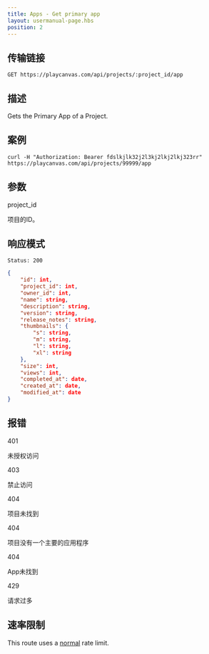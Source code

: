 ```yaml
---
title: Apps - Get primary app
layout: usermanual-page.hbs
position: 2
---
```


## 传输链接

```none
GET https://playcanvas.com/api/projects/:project_id/app
```

## 描述

Gets the Primary App of a Project.

## 案例

```none
curl -H "Authorization: Bearer fdslkjlk32j2l3kj2lkj2lkj323rr" https://playcanvas.com/api/projects/99999/app
```

## 参数

<div class="params">
<div class="parameter"><span class="param">project_id</span><p>项目的ID。</p></div>
</div>

## 响应模式

```none
Status: 200
```

```json
{
    "id": int,
    "project_id": int,
    "owner_id": int,
    "name": string,
    "description": string,
    "version": string,
    "release_notes": string,
    "thumbnails": {
        "s": string,
        "m": string,
        "l": string,
        "xl": string
    },
    "size": int,
    "views": int,
    "completed_at": date,
    "created_at": date,
    "modified_at": date
}
```

## 报错

<div class="params">
<div class="parameter"><span class="param">401</span><p>未授权访问</p></div>
<div class="parameter"><span class="param">403</span><p>禁止访问</p></div>
<div class="parameter"><span class="param">404</span><p>项目未找到</p></div>
<div class="parameter"><span class="param">404</span><p>项目没有一个主要的应用程序</p></div>
<div class="parameter"><span class="param">404</span><p>App未找到</p></div>
<div class="parameter"><span class="param">429</span><p>请求过多</p></div>
</div>

## 速率限制

This route uses a [normal][1] rate limit.

[1]: /user-manual/api#rate-limiting


